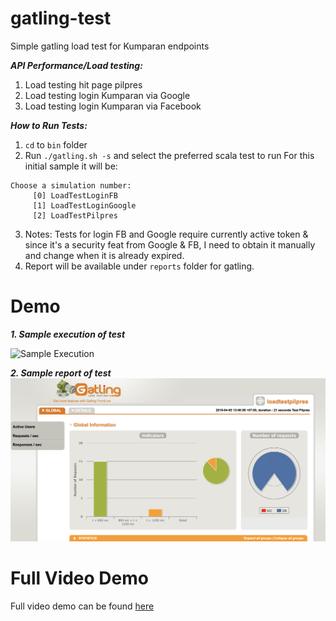 # gatling-test
Simple gatling load test for Kumparan endpoints

***API Performance/Load testing:***
1. Load testing hit page pilpres
2. Load testing login Kumparan via Google
3. Load testing login Kumparan via Facebook

***How to Run Tests:***
1. `cd` to `bin` folder
2. Run `./gatling.sh -s` and select the preferred scala test to run
For this initial sample it will be:
```
Choose a simulation number:
     [0] LoadTestLoginFB
     [1] LoadTestLoginGoogle
     [2] LoadTestPilpres
 ```
3. Notes: Tests for login FB and Google require currently active token & since it's a security feat from Google & FB, I need to obtain it manually and change when it is already expired.
4. Report will be available under `reports` folder for gatling.

# Demo

***1. Sample execution of test***

![Sample Execution](https://github.com/sumargoraymond/gatling-test/blob/master/demo/loadtest720gif.gif)

***2. Sample report of test***
![Sample Report](https://github.com/sumargoraymond/gatling-test/blob/master/demo/sampleResult.png)

# Full Video Demo
Full video demo can be found [here](https://github.com/sumargoraymond/gatling-test/blob/master/demo/loadtest720.mov)
